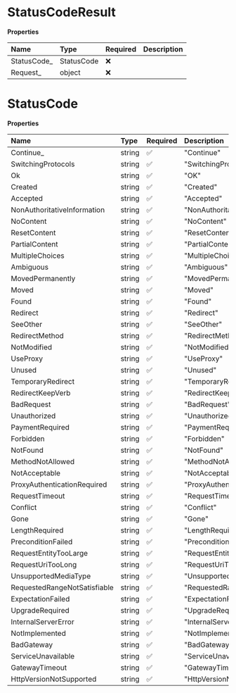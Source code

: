 # StatusCodeResult

**Properties**

| Name         | Type       | Required | Description |
| :----------- | :--------- | :------- | :---------- |
| StatusCode\_ | StatusCode | ❌       |             |
| Request\_    | object     | ❌       |             |

# StatusCode

**Properties**

| Name                         | Type   | Required | Description                    |
| :--------------------------- | :----- | :------- | :----------------------------- |
| Continue\_                   | string | ✅       | "Continue"                     |
| SwitchingProtocols           | string | ✅       | "SwitchingProtocols"           |
| Ok                           | string | ✅       | "OK"                           |
| Created                      | string | ✅       | "Created"                      |
| Accepted                     | string | ✅       | "Accepted"                     |
| NonAuthoritativeInformation  | string | ✅       | "NonAuthoritativeInformation"  |
| NoContent                    | string | ✅       | "NoContent"                    |
| ResetContent                 | string | ✅       | "ResetContent"                 |
| PartialContent               | string | ✅       | "PartialContent"               |
| MultipleChoices              | string | ✅       | "MultipleChoices"              |
| Ambiguous                    | string | ✅       | "Ambiguous"                    |
| MovedPermanently             | string | ✅       | "MovedPermanently"             |
| Moved                        | string | ✅       | "Moved"                        |
| Found                        | string | ✅       | "Found"                        |
| Redirect                     | string | ✅       | "Redirect"                     |
| SeeOther                     | string | ✅       | "SeeOther"                     |
| RedirectMethod               | string | ✅       | "RedirectMethod"               |
| NotModified                  | string | ✅       | "NotModified"                  |
| UseProxy                     | string | ✅       | "UseProxy"                     |
| Unused                       | string | ✅       | "Unused"                       |
| TemporaryRedirect            | string | ✅       | "TemporaryRedirect"            |
| RedirectKeepVerb             | string | ✅       | "RedirectKeepVerb"             |
| BadRequest                   | string | ✅       | "BadRequest"                   |
| Unauthorized                 | string | ✅       | "Unauthorized"                 |
| PaymentRequired              | string | ✅       | "PaymentRequired"              |
| Forbidden                    | string | ✅       | "Forbidden"                    |
| NotFound                     | string | ✅       | "NotFound"                     |
| MethodNotAllowed             | string | ✅       | "MethodNotAllowed"             |
| NotAcceptable                | string | ✅       | "NotAcceptable"                |
| ProxyAuthenticationRequired  | string | ✅       | "ProxyAuthenticationRequired"  |
| RequestTimeout               | string | ✅       | "RequestTimeout"               |
| Conflict                     | string | ✅       | "Conflict"                     |
| Gone                         | string | ✅       | "Gone"                         |
| LengthRequired               | string | ✅       | "LengthRequired"               |
| PreconditionFailed           | string | ✅       | "PreconditionFailed"           |
| RequestEntityTooLarge        | string | ✅       | "RequestEntityTooLarge"        |
| RequestUriTooLong            | string | ✅       | "RequestUriTooLong"            |
| UnsupportedMediaType         | string | ✅       | "UnsupportedMediaType"         |
| RequestedRangeNotSatisfiable | string | ✅       | "RequestedRangeNotSatisfiable" |
| ExpectationFailed            | string | ✅       | "ExpectationFailed"            |
| UpgradeRequired              | string | ✅       | "UpgradeRequired"              |
| InternalServerError          | string | ✅       | "InternalServerError"          |
| NotImplemented               | string | ✅       | "NotImplemented"               |
| BadGateway                   | string | ✅       | "BadGateway"                   |
| ServiceUnavailable           | string | ✅       | "ServiceUnavailable"           |
| GatewayTimeout               | string | ✅       | "GatewayTimeout"               |
| HttpVersionNotSupported      | string | ✅       | "HttpVersionNotSupported"      |

<!-- This file was generated by liblab | https://liblab.com/ -->
